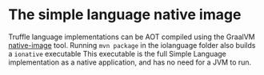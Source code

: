 # The simple language native image

Truffle language implementations can be AOT compiled using the GraalVM
[native-image](https://www.graalvm.org/docs/reference-manual/aot-compilation/)
tool.  Running `mvn package` in the iolanguage folder also builds a
`ionative` executable This executable is the full Simple Language
implementation as a native application, and has no need for a JVM to run.
